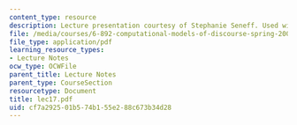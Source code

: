 ```yaml
---
content_type: resource
description: Lecture presentation courtesy of Stephanie Seneff. Used with permission.
file: /media/courses/6-892-computational-models-of-discourse-spring-2004/cf7a292501b574b155e288c673b34d28_lec17.pdf
file_type: application/pdf
learning_resource_types:
- Lecture Notes
ocw_type: OCWFile
parent_title: Lecture Notes
parent_type: CourseSection
resourcetype: Document
title: lec17.pdf
uid: cf7a2925-01b5-74b1-55e2-88c673b34d28
---
```

